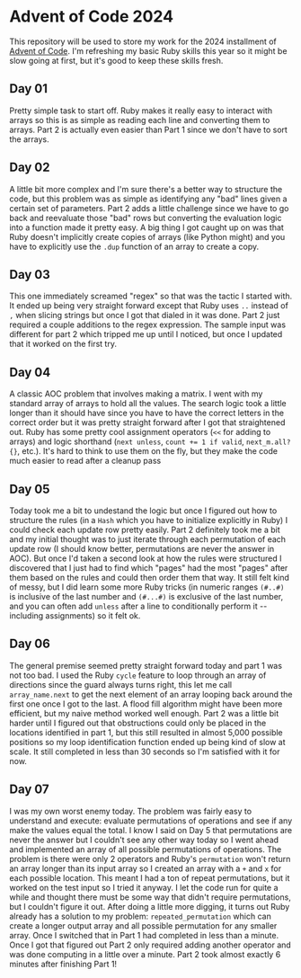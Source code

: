 # Advent of Code 2024
This repository will be used to store my work for the 2024 installment of [Advent of Code](https://adventofcode.com/2024). I'm refreshing my basic Ruby skills this year so it might be slow going at first, but it's good to keep these skills fresh.

## Day 01
Pretty simple task to start off. Ruby makes it really easy to interact with arrays so this is as simple as reading each line and converting them to arrays. Part 2 is actually even easier than Part 1 since we don't have to sort the arrays.

## Day 02
A little bit more complex and I'm sure there's a better way to structure the code, but this problem was as simple as identifying any "bad" lines given a certain set of parameters. Part 2 adds a little challenge since we have to go back and reevaluate those "bad" rows but converting the evaluation logic into a function made it pretty easy. A big thing I got caught up on was that Ruby doesn't implicitly create copies of arrays (like Python might) and you have to explicitly use the `.dup` function of an array to create a copy.

## Day 03
This one immediately screamed "regex" so that was the tactic I started with. It ended up being very straight forward except that Ruby uses `..` instead of `,` when slicing strings but once I got that dialed in it was done. Part 2 just required a couple additions to the regex expression. The sample input was different for part 2 which tripped me up until I noticed, but once I updated that it worked on the first try.

## Day 04
A classic AOC problem that involves making a matrix. I went with my standard array of arrays to hold all the values. The search logic took a little longer than it should have since you have to have the correct letters in the correct order but it was pretty straight forward after I got that straightened out. Ruby has some pretty cool assignment operators (`<<` for adding to arrays) and logic shorthand (`next unless`, `count += 1 if valid`, `next_m.all? {}`, etc.). It's hard to think to use them on the fly, but they make the code much easier to read after a cleanup pass

## Day 05
Today took me a bit to undestand the logic but once I figured out how to structure the rules (in a `Hash` which you have to initialize explicitly in Ruby) I could check each update row pretty easily. Part 2 definitely took me a bit and my initial thought was to just iterate through each permutation of each update row (I should know better, permutations are never the answer in AOC). But once I'd taken a second look at how the rules were structured I discovered that I just had to find which "pages" had the most "pages" after them based on the rules and could then order them that way. It still felt kind of messy, but I did learn some more Ruby tricks (in numeric ranges `(#..#)` is inclusive of the last number and `(#...#)` is exclusive of the last number, and you can often add `unless` after a line to conditionally perform it -- including assignments) so it felt ok.

## Day 06
The general premise seemed pretty straight forward today and part 1 was not too bad. I used the Ruby `cycle` feature to loop through an array of directions since the guard always turns right, this let me call `array_name.next` to get the next element of an array looping back around the first one once I got to the last. A flood fill algorithm might have been more efficient, but my naive method worked well enough. Part 2 was a little bit harder until I figured out that obstructions could only be placed in the locations identified in part 1, but this still resulted in almost 5,000 possible positions so my loop identification function ended up being kind of slow at scale. It still completed in less than 30 seconds so I'm satisfied with it for now.

## Day 07
I was my own worst enemy today. The problem was fairly easy to understand and execute: evaluate permutations of operations and see if any make the values equal the total. I know I said on Day 5 that permutations are never the answer but I couldn't see any other way today so I went ahead and implemented an array of all possible permutations of operations. The problem is there were only 2 operators and Ruby's `permutation` won't return an array longer than its input array so I created an array with a `+` and `x` for each possible location. This meant I had a ton of repeat permutations, but it worked on the test input so I tried it anyway. I let the code run for quite a while and thought there must be some way that didn't require permutations, but I couldn't figure it out. After doing a little more digging, it turns out Ruby already has a solution to my problem: `repeated_permutation` which can create a longer output array and all possible permutation for any smaller array. Once I switched that in Part 1 had completed in less than a minute. Once I got that figured out Part 2 only required adding another operator and was done computing in a little over a minute. Part 2 took almost exactly 6 minutes after finishing Part 1!
